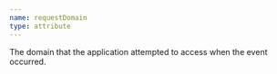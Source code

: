 ```yaml
---
name: requestDomain
type: attribute
---
```


The domain that the application attempted to access when the event occurred.
